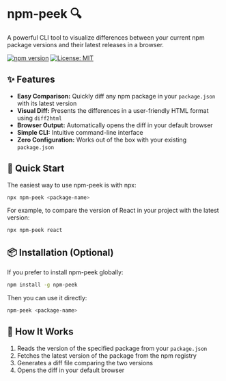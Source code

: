 # npm-peek 🔍

A powerful CLI tool to visualize differences between your current npm package versions and their latest releases in a browser.

[![npm version](https://img.shields.io/npm/v/npm-peek.svg)](https://www.npmjs.com/package/npm-peek)
[![License: MIT](https://img.shields.io/badge/License-MIT-yellow.svg)](https://opensource.org/licenses/MIT)

## ✨ Features

- **Easy Comparison:** Quickly diff any npm package in your `package.json` with its latest version
- **Visual Diff:** Presents the differences in a user-friendly HTML format using `diff2html`
- **Browser Output:** Automatically opens the diff in your default browser
- **Simple CLI:** Intuitive command-line interface
- **Zero Configuration:** Works out of the box with your existing `package.json`

## 🚀 Quick Start

The easiest way to use npm-peek is with npx:

```bash
npx npm-peek <package-name>
```

For example, to compare the version of React in your project with the latest version:

```bash
npx npm-peek react
```

## 📦 Installation (Optional)

If you prefer to install npm-peek globally:

```bash
npm install -g npm-peek
```

Then you can use it directly:

```bash
npm-peek <package-name>
```

## 🔧 How It Works

1. Reads the version of the specified package from your `package.json`
2. Fetches the latest version of the package from the npm registry
3. Generates a diff file comparing the two versions
4. Opens the diff in your default browser
